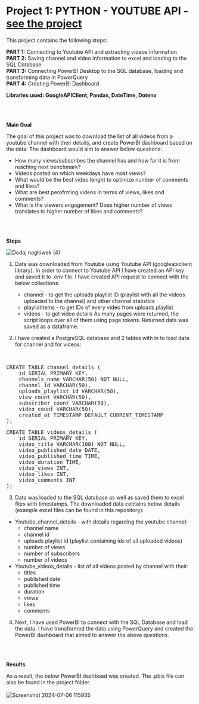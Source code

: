# Project 1: PYTHON - YOUTUBE API - <a href="https://github.com/paulaloure/Portfolio-Projects/tree/main/Python_API" target="_blank">see the project</a>

This project contains the following steps:

**PART 1:** Connecting to Youtube API and extracting videos information\
**PART 2:** Saving channel and video information to excel and loading to the SQL Database\
**PART 3:** Connecting PowerBI Desktop to the SQL database, loading and transforming data in PowerQuery\
**PART 4:** Creating PowerBI Dashboard



**Libraries used: GoogleAPIClient, Pandas, DateTime, Dotenv**

<br>
<br>

**Main Goal**

The goal of this project was to download the list of all videos from a youtube channel with their details, and create PowerBI dashboard based on the data. The dashboard would aim to answer below questions:
 - How many views/subscribes the channel has and how far it is from reaching next benchmark?
 - Videos posted on which weekdays have most views?
 - What would be the best video lenght to optimize number of comments and likes?
 - What are best perofrming videos in terms of views, likes and comments?
 - What is the viewers engagement? Does higher number of views translates to higher number of likes and comments?

<br>
<br>

**Steps**

![Dodaj nagłówek (4)](https://github.com/paulaloure/Portfolio-Projects/assets/96730074/a41cd59a-9ad3-47e6-982a-434b5662bc8e)


1. Data was downloaded from Youtube using Youtube API (googleapiclient library). In order to connect to Youtube API I have created an API key and saved it to .env file.
I have created API request to connect with the below collections:
   - channel - to get the uploads playlist ID (playlist with all the videos uploaded to the channel) and other channel statistics    
   - playlistItems - to get IDs of every video from uploads playlist
   - videos - to get video details
As many pages were returned, the script loops over all of them using page tokens. Returned data was saved as a dataframe.


2. I have created a PostgreSQL database and 2 tables with in to load data for channel and for videos:
<br>
<pre>
CREATE TABLE channel_details (
	id SERIAL PRIMARY KEY,
	channels_name VARCHAR(50) NOT NULL,
	channel_id VARCHAR(50),
	uploads_playlist_id VARCHAR(50),
	view_count VARCHAR(50),
	subscriber_count VARCHAR(50),
	video_count VARCHAR(50),
	created_at TIMESTAMP DEFAULT CURRENT_TIMESTAMP
);
</pre>
<pre>
CREATE TABLE videos_details (
	id SERIAL PRIMARY KEY,
	video_title VARCHAR(100) NOT NULL,
	video_published_date DATE,
	video_published_time TIME,
	video_duration TIME,
	video_views INT,
	video_likes INT,
	video_comments INT
);
</pre>

3. Data was loaded to the SQL database as well as saved them to excel files with timestamps. The downloaded data contains below details (example excel files can be found in this repository):
 - Youtube_channel_details - with details regarding the youtube channel:
    - channel name
    - channel id
    - uploads playlist id (playlist containing ids of all uploaded videos)
    - number of views
    - number of subscribers
    - number of videos
 - Youtube_videos_details - list of all videos posted by channel with their:
    - titles
    - published date
    - published time
    - duration
    - views
    - likes
    - comments

  4. Next, I have used PowerBI to connect with the SQL Database and load the data. I have transformed the data using PowerQuery and created the PowerBI dashboard that aimed to answer the above questions. 
<br>
<br>

**Results** 

As a result, the below PowerBI dashboad was created. The .pbix file can also be found in the project folder.
<br>
<br>
![Screenshot 2024-07-06 115935](https://github.com/paulaloure/Portfolio-Projects/assets/96730074/f2199ce9-0e87-40dc-bbc7-cb0b7f3ddef9)
